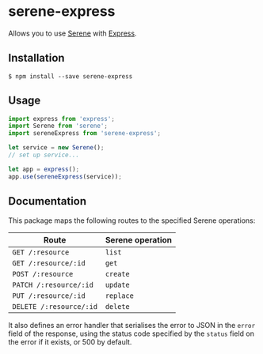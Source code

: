 
# serene-express

Allows you to use [Serene](https://www.npmjs.com/package/serene) with [Express](https://www.npmjs.com/package/express).

## Installation

    $ npm install --save serene-express

## Usage

```js
import express from 'express';
import Serene from 'serene';
import sereneExpress from 'serene-express';

let service = new Serene();
// set up service...

let app = express();
app.use(sereneExpress(service));
```

## Documentation

This package maps the following routes to the specified Serene operations:

| Route | Serene operation |
|---|---|
| `GET /:resource` | `list` |
| `GET /:resource/:id` | `get` |
| `POST /:resource` | `create` |
| `PATCH /:resource/:id` | `update` |
| `PUT /:resource/:id` | `replace` |
| `DELETE /:resource/:id` | `delete` |

It also defines an error handler that serialises the error to JSON in the `error` field of the response, using the status code specified by the `status` field on the error if it exists, or 500 by default.
